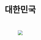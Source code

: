 <h1 align="center">대한민국</h1></br>

<p align="center">
<img src="https://avatars.githubusercontent.com/u/37767564?s=200&v=4"/>
</p>
